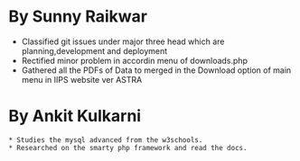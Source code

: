 By Sunny Raikwar
================
  * Classified git issues under major three head which are planning,development and deployment
  * Rectified minor problem in accordin menu of downloads.php
  * Gathered all the PDFs of Data to merged in the Download option of main menu in IIPS website ver ASTRA



  
By Ankit Kulkarni
=================

	* Studies the mysql advanced from the w3schools.
	* Researched on the smarty php framework and read the docs.